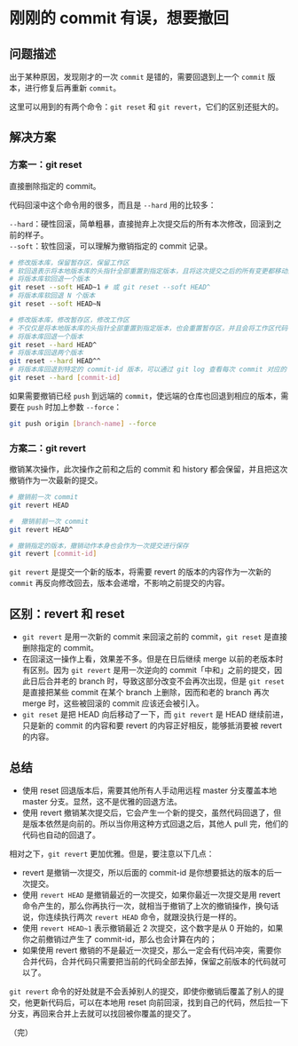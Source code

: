 # 刚刚的 commit 有误，想要撤回

## 问题描述

出于某种原因，发现刚才的一次 `commit` 是错的，需要回退到上一个 `commit` 版本，进行修复后再重新 `commit`。

这里可以用到的有两个命令：`git reset` 和 `git revert`，它们的区别还挺大的。

## 解决方案

### 方案一：git reset

直接删除指定的 commit。

代码回滚中这个命令用的很多，而且是 `--hard` 用的比较多：

`--hard`：硬性回滚，简单粗暴，直接抛弃上次提交后的所有本次修改，回滚到之前的样子。  
`--soft`：软性回滚，可以理解为撤销指定的 commit 记录。

```bash
# 修改版本库，保留暂存区，保留工作区
# 软回退表示将本地版本库的头指针全部重置到指定版本，且将这次提交之后的所有变更都移动到暂存区
# 将版本库软回退一个版本
git reset --soft HEAD~1 # 或 git reset --soft HEAD^
# 将版本库软回退 N 个版本
git reset --soft HEAD~N

# 修改版本库，修改暂存区，修改工作区
# 不仅仅是将本地版本库的头指针全部重置到指定版本，也会重置暂存区，并且会将工作区代码也回退到这个版本
# 将版本库回退一个版本
git reset --hard HEAD^
# 将版本库回退两个版本
git reset --hard HEAD^^
# 将版本库回退到特定的 commit-id 版本，可以通过 git log 查看每次 commit 对应的 ID
git reset --hard [commit-id] 
```

如果需要撤销已经 `push` 到远端的 `commit`，使远端的仓库也回退到相应的版本，需要在 `push` 时加上参数 `--force`：

```bash
git push origin [branch-name] --force
```

### 方案二：git revert

撤销某次操作，此次操作之前和之后的 commit 和 history 都会保留，并且把这次撤销作为一次最新的提交。

```bash
# 撤销前一次 commit
git revert HEAD

#  撤销前前一次 commit
git revert HEAD^

# 撤销指定的版本，撤销动作本身也会作为一次提交进行保存
git revert [commit-id]
```

`git revert` 是提交一个新的版本，将需要 revert 的版本的内容作为一次新的 `commit` 再反向修改回去，版本会递增，不影响之前提交的内容。

## 区别：revert 和 reset

* `git revert` 是用一次新的 commit 来回滚之前的 commit，`git reset` 是直接删除指定的 commit。
* 在回滚这一操作上看，效果差不多。但是在日后继续 merge 以前的老版本时有区别。因为 `git revert` 是用一次逆向的 commit「中和」之前的提交，因此日后合并老的 branch 时，导致这部分改变不会再次出现，但是 `git reset` 是直接把某些 commit 在某个 branch 上删除，因而和老的 branch 再次 merge 时，这些被回滚的 commit 应该还会被引入。
* `git reset` 是把 HEAD 向后移动了一下，而 `git revert` 是 HEAD 继续前进，只是新的 commit 的内容和要 revert 的内容正好相反，能够抵消要被 revert 的内容。

## 总结

* 使用 reset 回退版本后，需要其他所有人手动用远程 master 分支覆盖本地 master 分支。显然，这不是优雅的回退方法。
* 使用 revert 撤销某次提交后，它会产生一个新的提交，虽然代码回退了，但是版本依然是向前的。所以当你用这种方式回退之后，其他人 pull 完，他们的代码也自动的回退了。

相对之下，`git revert` 更加优雅。但是，要注意以下几点：

* revert 是撤销一次提交，所以后面的 commit-id 是你想要抵达的版本的后一次提交。
* 使用 `revert HEAD` 是撤销最近的一次提交，如果你最近一次提交是用 revert 命令产生的，那么你再执行一次，就相当于撤销了上次的撤销操作，换句话说，你连续执行两次 `revert HEAD` 命令，就跟没执行是一样的。
* 使用 `revert HEAD~1` 表示撤销最近 2 次提交，这个数字是从 0 开始的，如果你之前撤销过产生了 commit-id，那么也会计算在内的；
* 如果使用 revert 撤销的不是最近一次提交，那么一定会有代码冲突，需要你合并代码，合并代码只需要把当前的代码全部去掉，保留之前版本的代码就可以了。

`git revert` 命令的好处就是不会丢掉别人的提交，即使你撤销后覆盖了别人的提交，他更新代码后，可以在本地用 reset 向前回滚，找到自己的代码，然后拉一下分支，再回来合并上去就可以找回被你覆盖的提交了。

（完）
